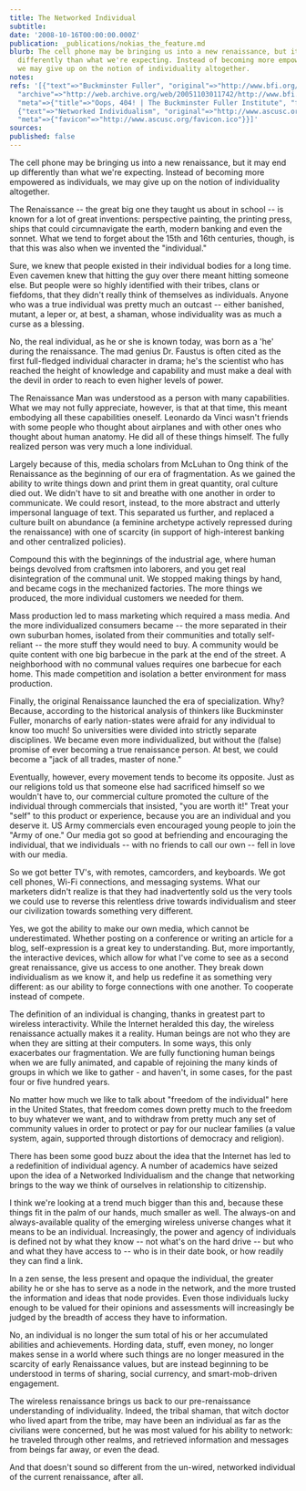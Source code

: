 ```yaml
---
title: The Networked Individual
subtitle: 
date: '2008-10-16T00:00:00.000Z'
publication: _publications/nokias_the_feature.md
blurb: The cell phone may be bringing us into a new renaissance, but it may end up
  differently than what we're expecting. Instead of becoming more empowered as individuals,
  we may give up on the notion of individuality altogether.
notes: 
refs: '[{"text"=>"Buckminster Fuller", "original"=>"http://www.bfi.org/operating_manual.htm",
  "archive"=>"http://web.archive.org/web/20051103011742/http://www.bfi.org:80/operating_manual.htm",
  "meta"=>{"title"=>"Oops, 404! | The Buckminster Fuller Institute", "favicon"=>"https://www.bfi.org/sites/default/files/favicon_0_0.ico"}},
  {"text"=>"Networked Individualism", "original"=>"http://www.ascusc.org/jcmc/vol8/issue3/wellman.html",
  "meta"=>{"favicon"=>"http://www.ascusc.org/favicon.ico"}}]'
sources: 
published: false
---
```

The cell phone may be bringing us into a new renaissance, but it may end up differently than what we're expecting. Instead of becoming more empowered as individuals, we may give up on the notion of individuality altogether.

  
The Renaissance -- the great big one they taught us about in school -- is known for a lot of great inventions: perspective painting, the printing press, ships that could circumnavigate the earth, modern banking and even the sonnet. What we tend to forget about the 15th and 16th centuries, though, is that this was also when we invented the "individual."

Sure, we knew that people existed in their individual bodies for a long time. Even cavemen knew that hitting the guy over there meant hitting someone else. But people were so highly identified with their tribes, clans or fiefdoms, that they didn't really think of themselves as individuals. Anyone who was a true individual was pretty much an outcast -- either banished, mutant, a leper or, at best, a shaman, whose individuality was as much a curse as a blessing.

No, the real individual, as he or she is known today, was born as a 'he' during the renaissance. The mad genius Dr. Faustus is often cited as the first full-fledged individual character in drama; he's the scientist who has reached the height of knowledge and capability and must make a deal with the devil in order to reach to even higher levels of power.

The Renaissance Man was understood as a person with many capabilities. What we may not fully appreciate, however, is that at that time, this meant embodying all these capabilities oneself. Leonardo da Vinci wasn't friends with some people who thought about airplanes and with other ones who thought about human anatomy. He did all of these things himself. The fully realized person was very much a lone individual.

Largely because of this, media scholars from McLuhan to Ong think of the Renaissance as the beginning of our era of fragmentation. As we gained the ability to write things down and print them in great quantity, oral culture died out. We didn't have to sit and breathe with one another in order to communicate. We could resort, instead, to the more abstract and utterly impersonal language of text. This separated us further, and replaced a culture built on abundance (a feminine archetype actively repressed during the renaissance) with one of scarcity (in support of high-interest banking and other centralized policies).

Compound this with the beginnings of the industrial age, where human beings devolved from craftsmen into laborers, and you get real disintegration of the communal unit. We stopped making things by hand, and became cogs in the mechanized factories. The more things we produced, the more individual customers we needed for them.

Mass production led to mass marketing which required a mass media. And the more individualized consumers became -- the more separated in their own suburban homes, isolated from their communities and totally self-reliant -- the more stuff they would need to buy. A community would be quite content with one big barbecue in the park at the end of the street. A neighborhood with no communal values requires one barbecue for each home. This made competition and isolation a better environment for mass production.

Finally, the original Renaissance launched the era of specialization. Why? Because, according to the historical analysis of thinkers like Buckminster Fuller, monarchs of early nation-states were afraid for any individual to know too much! So universities were divided into strictly separate disciplines. We became even more individualized, but without the (false) promise of ever becoming a true renaissance person. At best, we could become a "jack of all trades, master of none."

Eventually, however, every movement tends to become its opposite. Just as our religions told us that someone else had sacrificed himself so we wouldn't have to, our commercial culture promoted the culture of the individual through commercials that insisted, "you are worth it!" Treat your "self" to this product or experience, because you are an individual and you deserve it. US Army commercials even encouraged young people to join the "Army of one." Our media got so good at befriending and encouraging the individual, that we individuals -- with no friends to call our own -- fell in love with our media.

So we got better TV's, with remotes, camcorders, and keyboards. We got cell phones, Wi-Fi connections, and messaging systems. What our marketers didn't realize is that they had inadvertently sold us the very tools we could use to reverse this relentless drive towards individualism and steer our civilization towards something very different.

Yes, we got the ability to make our own media, which cannot be underestimated. Whether posting on a conference or writing an article for a blog, self-expression is a great key to understanding. But, more importantly, the interactive devices, which allow for what I've come to see as a second great renaissance, give us access to one another. They break down individualism as we know it, and help us redefine it as something very different: as our ability to forge connections with one another. To cooperate instead of compete.

The definition of an individual is changing, thanks in greatest part to wireless interactivity. While the Internet heralded this day, the wireless renaissance actually makes it a reality. Human beings are not who they are when they are sitting at their computers. In some ways, this only exacerbates our fragmentation. We are fully functioning human beings when we are fully animated, and capable of rejoining the many kinds of groups in which we like to gather - and haven't, in some cases, for the past four or five hundred years.

No matter how much we like to talk about "freedom of the individual" here in the United States, that freedom comes down pretty much to the freedom to buy whatever we want, and to withdraw from pretty much any set of community values in order to protect or pay for our nuclear families (a value system, again, supported through distortions of democracy and religion).

There has been some good buzz about the idea that the Internet has led to a redefinition of individual agency. A number of academics have seized upon the idea of a Networked Individualism and the change that networking brings to the way we think of ourselves in relationship to citizenship.

I think we're looking at a trend much bigger than this and, because these things fit in the palm of our hands, much smaller as well. The always-on and always-available quality of the emerging wireless universe changes what it means to be an individual. Increasingly, the power and agency of individuals is defined not by what they know -- not what's on the hard drive -- but who and what they have access to -- who is in their date book, or how readily they can find a link.

In a zen sense, the less present and opaque the individual, the greater ability he or she has to serve as a node in the network, and the more trusted the information and ideas that node provides. Even those individuals lucky enough to be valued for their opinions and assessments will increasingly be judged by the breadth of access they have to information.

No, an individual is no longer the sum total of his or her accumulated abilities and achievements. Hording data, stuff, even money, no longer makes sense in a world where such things are no longer measured in the scarcity of early Renaissance values, but are instead beginning to be understood in terms of sharing, social currency, and smart-mob-driven engagement.

The wireless renaissance brings us back to our pre-renaissance understanding of individuality. Indeed, the tribal shaman, that witch doctor who lived apart from the tribe, may have been an individual as far as the civilians were concerned, but he was most valued for his ability to network: he traveled through other realms, and retrieved information and messages from beings far away, or even the dead.

And that doesn't sound so different from the un-wired, networked individual of the current renaissance, after all.
